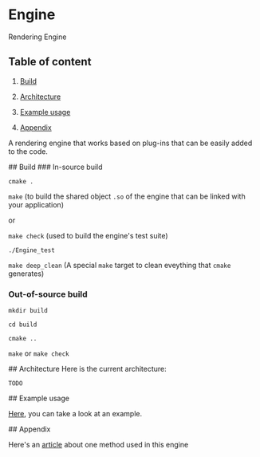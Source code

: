 # Engine
Rendering Engine

## Table of content
1. [Build](#Build)

2. [Architecture](#Archi)

3. [Example usage](#Example)

4. [Appendix](#Appendix)

A rendering engine that works based on plug-ins that can be easily added to the code.


<a name="Build"/>
## Build
### In-source build

`cmake .`

`make` (to build the shared object `.so` of the engine that can be linked with your application)

or

`make check` (used to build the engine's test suite)

`./Engine_test`

`make deep_clean` (A special `make` target to clean eveything that `cmake` generates)

### Out-of-source build

`mkdir build`

`cd build`

`cmake ..`

`make` or `make check`

<a name="Archi"/>
## Architecture
Here is the current architecture:

`TODO`


<a name="Example"/>
## Example usage

[Here](https://github.com/cpcdoy/Engine/blob/dev/tests/debug/main.cc), you can take a look at an example.

<a name="Appendix"/>
## Appendix

Here's an [article](https://hackercorp.eu/ssao.html) about one method used in this engine
